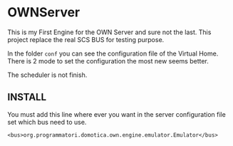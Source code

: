 OWNServer
==========

This is my First Engine for the OWN Server and sure not the last.
This project replace the real SCS BUS for testing purpose.

In the folder `conf` you can see the configuration file of the Virtual Home.
There is 2 mode to set the configuration the most new seems better.

The scheduler is not finish.

INSTALL
-------

You must add this line where ever you want in the server configuration file set which bus need to use.
```
<bus>org.programmatori.domotica.own.engine.emulator.Emulator</bus>
```
